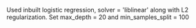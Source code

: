 Used inbuilt logistic regression, solver = 'liblinear' along with L2 regularization.
Set max_depth = 20 and min_samples_split = 100